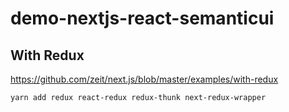 # demo-nextjs-react-semanticui


## With Redux

https://github.com/zeit/next.js/blob/master/examples/with-redux

```
yarn add redux react-redux redux-thunk next-redux-wrapper
```